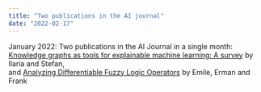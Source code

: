 ```yaml
---
title: "Two publications in the AI journal"
date: "2022-02-17"
---
```


January 2022: Two publications in the AI Journal in a single month:   
[Knowledge graphs as tools for explainable machine learning: A survey](https://www-sciencedirect-com.vu-nl.idm.oclc.org/science/article/pii/S0004370221001788) by Ilaria and Stefan,   
and [Analyzing Differentiable Fuzzy Logic Operators](https://www-sciencedirect-com.vu-nl.idm.oclc.org/science/article/pii/S0004370221001533) by Emile, Erman and Frank
